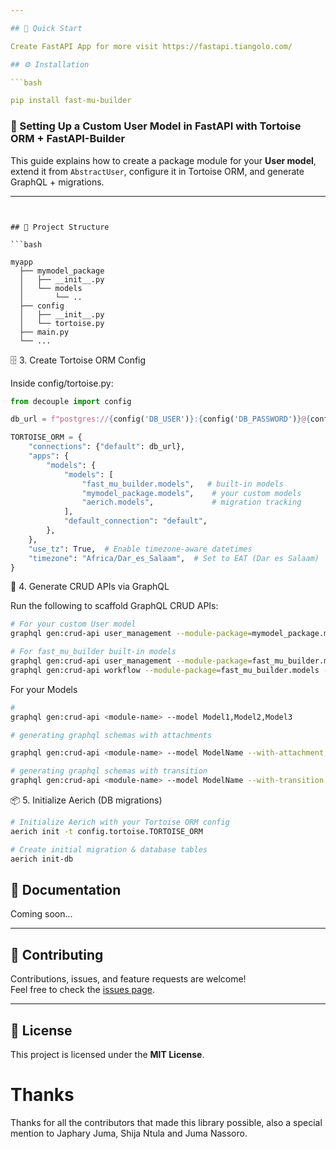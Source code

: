 ```yaml
---

## 🚀 Quick Start

Create FastAPI App for more visit https://fastapi.tiangolo.com/

## ⚙️ Installation

```bash

pip install fast-mu-builder
```

### 🚀 Setting Up a Custom User Model in FastAPI with Tortoise ORM + FastAPI-Builder

This guide explains how to create a package module for your **User model**, extend it from `AbstractUser`, configure it in Tortoise ORM, and generate GraphQL + migrations.

---
```


## 📂 Project Structure

```bash

myapp
  ├── mymodel_package
  │   ├── __init__.py
  │   └── models
  │       └── ..
  ├── config
  │   ├── __init__.py
  │   └── tortoise.py
  ├── main.py
  └── ...
```



🗄️ 3. Create Tortoise ORM Config

Inside config/tortoise.py:
```python
from decouple import config

db_url = f"postgres://{config('DB_USER')}:{config('DB_PASSWORD')}@{config('DB_HOST')}:{config('DB_PORT')}/{config('DB_NAME')}"

TORTOISE_ORM = {
    "connections": {"default": db_url},
    "apps": {
        "models": {
            "models": [
                "fast_mu_builder.models",   # built-in models
                "mymodel_package.models",    # your custom models
                "aerich.models",             # migration tracking
            ],
            "default_connection": "default",
        },
    },
    "use_tz": True,  # Enable timezone-aware datetimes
    "timezone": "Africa/Dar_es_Salaam",  # Set to EAT (Dar es Salaam)
}
```

🔧 4. Generate CRUD APIs via GraphQL

Run the following to scaffold GraphQL CRUD APIs:
```bash
# For your custom User model
graphql gen:crud-api user_management --module-package=mymodel_package.models --model User

# For fast_mu_builder built-in models
graphql gen:crud-api user_management --module-package=fast_mu_builder.models --model Group,Permission,Headship
graphql gen:crud-api workflow --module-package=fast_mu_builder.models --model Workflow,WorkflowStep,Transition,Evaluation
```
For your Models
```bash
# 
graphql gen:crud-api <module-name> --model Model1,Model2,Model3

# generating graphql schemas with attachments

graphql gen:crud-api <module-name> --model ModelName --with-attachment

# generating graphql schemas with transition
graphql gen:crud-api <module-name> --model ModelName --with-transition
```

📦 5. Initialize Aerich (DB migrations)
```bash
# Initialize Aerich with your Tortoise ORM config
aerich init -t config.tortoise.TORTOISE_ORM

# Create initial migration & database tables
aerich init-db
```

## 📖 Documentation
Coming soon...

---

## 🤝 Contributing
Contributions, issues, and feature requests are welcome!  
Feel free to check the [issues page](https://github.com/jay-ludanga/fast-backend-builder/issues).

---

## 📜 License
This project is licensed under the **MIT License**.


# Thanks

Thanks for all the contributors that made this library possible,
also a special mention to Japhary Juma, Shija Ntula and Juma Nassoro.